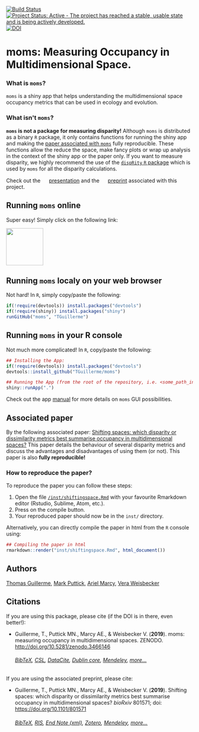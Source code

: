 [![Build Status](https://travis-ci.org/TGuillerme/moms.svg?branch=master)](https://travis-ci.org/TGuillerme/moms)
[![Project Status: Active - The project has reached a stable, usable state and is being actively developed.](http://www.repostatus.org/badges/latest/active.svg)](http://www.repostatus.org/#active)
[![DOI](https://zenodo.org/badge/DOI/10.5281/zenodo.3466146.svg)](https://doi.org/10.5281/zenodo.3466146)

# **moms**: Measuring Occupancy in Multidimensional Space.


### What is `moms`?
`moms` is a shiny app that helps understanding the multidimensional space occupancy metrics that can be used in ecology and evolution.

### What isn't `moms`?
**`moms` is not a package for measuring disparity!** 
Although `moms` is distributed as a binary `R` package, it only contains functions for running the shiny app and making the [paper associated with `moms`](https://www.biorxiv.org/content/10.1101/801571v1) fully reproducible.
These functions allow the reduce the space, make fancy plots or wrap up analysis in the context of the shiny app or the paper only.
If you want to measure disparity, we highly recommend the use of the [`dispRity` `R` package](https://github.com/TGuillerme/dispRity) which is used by `moms` for all the disparity calculations.

Check out the <a href="https://figshare.com/articles/Shifting_spaces_which_disparity_or_dissimilarity_metrics_best_summarise_occupancy_in_multidimensional_spaces_/9922961"><img src="http://tguillerme.github.io/images/logo-FS.png" height="15" widht="15"/></a> 
[presentation](https://figshare.com/articles/Shifting_spaces_which_disparity_or_dissimilarity_metrics_best_summarise_occupancy_in_multidimensional_spaces_/9922961) and the <a href="https://figshare.com/articles/Shifting_spaces_which_disparity_or_dissimilarity_metrics_best_summarise_occupancy_in_multidimensional_spaces_/9922961"><img src="http://tguillerme.github.io/images/OA.png" height="15" widht="15"/></a> 
[preprint](https://www.biorxiv.org/content/10.1101/801571v1) associated with this project.

## Running `moms` online
Super easy! Simply click on the following link:

<a href="https://tguillerme.shinyapps.io/moms/"><img src="http://tguillerme.github.io/images/shiny.png" height="100" widht="100"/></a>

## Running `moms` localy on your web browser
Not hard! In `R`, simply copy/paste the following:
```r
if(!require(devtools)) install.packages("devtools")
if(!require(shiny)) install.packages("shiny")
runGitHub("moms", "TGuillerme")
```

## Running `moms` in your R console
Not much more complicated! In `R`, copy/paste the following:
```r
## Installing the App:
if(!require(devtools)) install.packages("devtools")
devtools::install_github("TGuillerme/moms")

## Running the App (from the root of the repository, i.e. <some_path_in_my_machine>/moms/:
shiny::runApp(".")
```

Check out the app [manual](https://raw.githack.com/TGuillerme/moms/master/inst/moms_vignette.html) for more details on `moms` GUI possibilities.


## Associated paper

By the following associated paper: [Shifting spaces: which disparity or dissimilarity metrics best summarise occupancy in multidimensional spaces?](https://www.biorxiv.org/content/10.1101/801571v1)
This paper details the behaviour of several disparity metrics and discuss the advantages and disadvantages of using them (or not).
This paper is also **fully reproducible!**

### How to reproduce the paper?

To reproduce the paper you can follow these steps:

 1. Open the file [`/inst/shiftingspace.Rmd`](https://github.com/TGuillerme/moms/blob/master/inst/shiftingspace.Rmd) with your favourite Rmarkdown editor (Rstudio, Sublime, Atom, etc.).
 2. Press on the compile button.
 3. Your reproduced paper should now be in the `inst/` directory.

Alternatively, you can directly compile the paper in html from the `R` console using:

```r
## Compiling the paper in html
rmarkdown::render("inst/shiftingspace.Rmd", html_document())
```

Authors
-------
[Thomas Guillerme](http://tguillerme.github.io), [Mark Puttick](https://puttickbiology.wordpress.com/), [Ariel Marcy](https://github.com/miracleray), [Vera Weisbecker](http://weisbeckerlab.com.au/)


Citations
-------
If you are using this package, please cite (if the DOI is in there, even better!):

* Guillerme, T., Puttick MN., Marcy AE., & Weisbecker V. (**2019**). moms: measuring occupancy in multidimensional spaces. ZENODO. http://doi.org/10.5281/zenodo.3466146

    ###### [BibTeX](https://zenodo.org/record/3466146/export/hx), [CSL](https://zenodo.org/record/3466146/export/csl), [DataCite](https://zenodo.org/record/3466146/export/dcite3), [Dublin core](https://zenodo.org/record/3466146/export/xd), [Mendeley](https://www.mendeley.com/import/?url=https://zenodo.org/record/3466146), [more...](https://zenodo.org/record/3466146/#.XTpLtlBS8W8)

If you are using the associated preprint, please cite:

* Guillerme, T., Puttick MN., Marcy AE., & Weisbecker V. (**2019**). Shifting spaces: which disparity or dissimilarity metrics best summarise occupancy in multidimensional spaces? *bioRxiv* 801571; doi: https://doi.org/10.1101/801571 

    ###### [BibTeX](https://www.biorxiv.org/highwire/citation/946606/bibtext), [RIS](https://www.biorxiv.org/highwire/citation/946606/ris), [End Note (xml)](https://www.biorxiv.org/highwire/citation/946606/endnote-8-xml), [Zotero](https://www.biorxiv.org/highwire/citation/946606/zotero), [Mendeley](https://www.biorxiv.org/highwire/citation/946606/mendeley), [more...](https://www.biorxiv.org/content/10.1101/801571v1)

